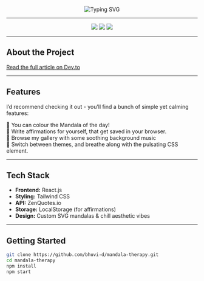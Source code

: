 <p align="center">
  <img src="https://readme-typing-svg.demolab.com?font=Fira+Code&size=24&pause=1000&color=FDAEC8&center=true&vCenter=true&width=550&lines=Welcome+to+Mandala+Therapy+%F0%9F%8C%B8" alt="Typing SVG" />
</p>

---

<p align="center">
  <img src="https://img.shields.io/badge/Built%20With-React%20%2B%20Tailwind-blueviolet?style=for-the-badge" />
  <img src="https://img.shields.io/badge/API-ZenQuotes.io-yellow?style=for-the-badge" />
  <img src="https://img.shields.io/badge/Mood-Cozy%20%7C%20Creative%20%7C%20Calm-pink?style=for-the-badge" />
</p>

---

##  About the Project

 [Read the full article on Dev.to](https://dev.to/bhuvi_d/building-something-for-digital-therapy-1adh)

---

##  Features

I’d recommend checking it out - you’ll find a bunch of simple yet calming features:

🌸 You can colour the Mandala of the day!  
🌸 Write affirmations for yourself, that get saved in your browser.  
🌸 Browse my gallery with some soothing background music  
🌸 Switch between themes, and breathe along with the pulsating CSS element.

---

##  Tech Stack

- **Frontend:** React.js  
- **Styling:** Tailwind CSS  
- **API:** ZenQuotes.io  
- **Storage:** LocalStorage (for affirmations)  
- **Design:** Custom SVG mandalas & chill aesthetic vibes

---

##  Getting Started

```bash
git clone https://github.com/bhuvi-d/mandala-therapy.git
cd mandala-therapy
npm install
npm start
